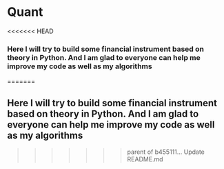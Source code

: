 # Quant
<<<<<<< HEAD
### Here I will try to build some financial instrument based on theory in Python. And I am glad to everyone can help me improve my code as well as my algorithms
=======
## Here I will try to build some financial instrument based on theory in Python. And I am glad to everyone can help me improve my code as well as my algorithms
>>>>>>> parent of b455111... Update README.md
